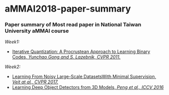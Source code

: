 # aMMAI2018-paper-summary
### Paper summary of Most read paper in National Taiwan University aMMAI course 
*Week1:* 
* [Iterative Quantization: A Procrustean Approach to Learning Binary Codes,  *Yunchao Gong and S. Lazebnik,  CVPR 2011.*](https://github.com/thtang/aMMAI2018-paper-summary/tree/master/Iterative%20Quantization%20A%20Procrustean%20Approach%20to%20Learning%20Binary%20Codes)

*Week2:* 
* [Learning From Noisy Large-Scale DatasetsWith Minimal Supervision, *Veit at al., CVPR 2017.*](https://github.com/thtang/aMMAI2018-paper-summary/tree/master/Learning%20From%20Noisy%20Large-Scale%20DatasetsWith%20Minimal%20Supervision) 
* [Learning Deep Object Detectors from 3D Models, *Peng et al., ICCV 2016*](https://github.com/thtang/aMMAI2018-paper-summary/tree/master/Learning%20Deep%20Object%20Detectors%20from%203D%20Models)
